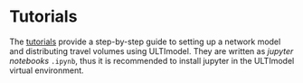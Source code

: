 # Tutorials

The [tutorials](link-to-github) provide a step-by-step guide to setting up a network model and distributing
travel volumes using ULTImodel. They are written as *jupyter notebooks* `.ipynb`, thus it is recommended
to install jupyter in the ULTImodel virtual environment.